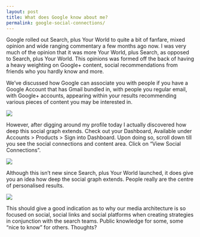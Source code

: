 ```yaml
---
layout: post
title: What does Google know about me?
permalink: google-social-connections/
---
```

Google rolled out Search, plus Your World to quite a bit of fanfare, mixed opinion and wide ranging commentary a few months ago now. I was very much of the opinion that it was more Your World, plus Search, as opposed to Search, plus Your World. This opinions was formed off the back of having a heavy weighting on Google+ content, social recommendations from friends who you hardly know and more.

We’ve discussed how Google can associate you with people if you have a Google Account that has Gmail bundled in, with people you regular email, with Google+ accounts, appearing within your results recommending various pieces of content you may be interested in.

<img src="http://uploads.calumshep.com/google-social-results.png"/>

However, after digging around my profile today I actually discovered how deep this social graph extends. Check out your Dashboard, Available under Accounts > Products > Sign into Dashboard. Upon doing so, scroll down till you see the social connections and content area. Click on “View Social Connections”.

<img src="http://uploads.calumshep.com/google-social-connections-main.jpeg"/>

Although this isn’t new since Search, plus Your World launched, it does give you an idea how deep the social graph extends. People really are the centre of personalised results.

<img src="http://uploads.calumshep.com/google-social-connections.png"/>

This should give a good indication as to why our media architecture is so focused on social, social links and social platforms when creating strategies in conjunction with the search teams. Public knowledge for some, some “nice to know” for others. Thoughts?